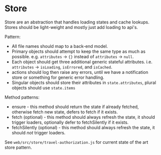 # Store

Store are an abstraction that handles loading states and cache lookups.
Stores should be light-weight and mostly just add loading to api's.

Pattern:

- All file names should map to a back-end model.
- Primary objects should attempt to keep the same type as much as possible. e.g. `attributes` -> `{}` instead of `attributes` -> `null`.
- Each object should get three additional generic stateful attributes. i.e. `attributes` -> `isLoading`, `isErrored`, and `isCached`.
- actions should log then raise any errors, until we have a notification store or something for generic error handling.
- Singular objects should store their attributes in `state.attributes`, plural objects should use `state.items`

Method patterns:

- ensure - this method should return the state if already fetched, otherwise fetch new state, defers to fetch if it exists.
- fetch (optional) - this method should always refresh the state, it should trigger loaders, optionally defer to fetchSilently if it exists.
- fetchSilently (optional) - this method should always refresh the state, it should _not_ trigger loaders.

See `web/src/store/travel-authorization.js` for current state of the art store pattern.
